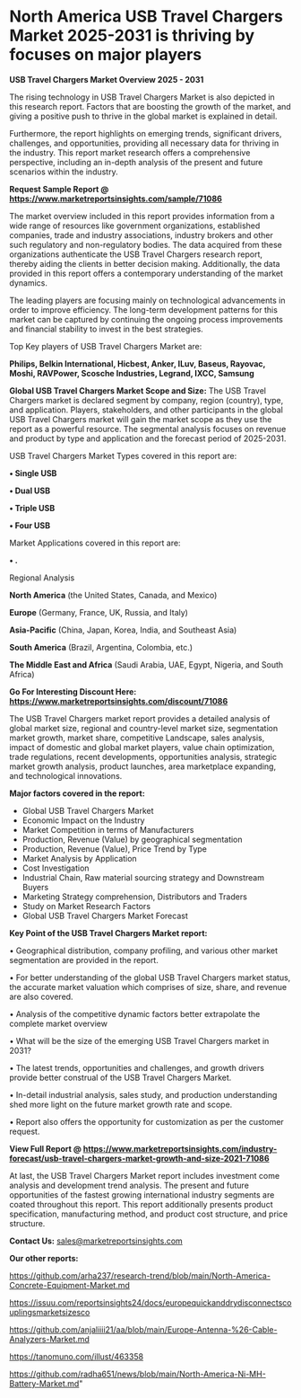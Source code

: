 # North America USB Travel Chargers Market 2025-2031 is thriving by focuses on major players

<Strong> USB Travel Chargers Market Overview 2025 - 2031</strong>

The rising technology in USB Travel Chargers Market is also depicted in this research report. Factors that are boosting the growth of the market, and giving a positive push to thrive in the global market is explained in detail.

Furthermore, the report highlights on emerging trends, significant drivers, challenges, and opportunities, providing all necessary data for thriving in the industry. This report market research offers a comprehensive perspective, including an in-depth analysis of the present and future scenarios within the industry.

<strong>Request Sample Report @ <a href=https://www.marketreportsinsights.com/sample/71086>https://www.marketreportsinsights.com/sample/71086</a></strong>

The market overview included in this report provides information from a wide range of resources like government organizations, established companies, trade and industry associations, industry brokers and other such regulatory and non-regulatory bodies. The data acquired from these organizations authenticate the USB Travel Chargers research report, thereby aiding the clients in better decision making. Additionally, the data provided in this report offers a contemporary understanding of the market dynamics.

The leading players are focusing mainly on technological advancements in order to improve efficiency. The long-term development patterns for this market can be captured by continuing the ongoing process improvements and financial stability to invest in the best strategies.

Top Key players of USB Travel Chargers Market are:

<strong>Philips, Belkin International, Hicbest, Anker, ILuv, Baseus, Rayovac, Moshi, RAVPower, Scosche Industries, Legrand, IXCC, Samsung</strong>

<strong><b>Global USB Travel Chargers Market Scope and Size:</b></strong>
The USB Travel Chargers market is declared segment by company, region (country), type, and application. Players, stakeholders, and other participants in the global USB Travel Chargers market will gain the market scope as they use the report as a powerful resource. The segmental analysis focuses on revenue and product by type and application and the forecast period of 2025-2031.

USB Travel Chargers Market Types covered in this report are:

<strong>• Single USB

• Dual USB

• Triple USB

• Four USB</strong>

Market Applications covered in this report are:

<strong>• .</strong> 

Regional Analysis

<strong>North America</strong> (the United States, Canada, and Mexico)

<strong>Europe</strong> (Germany, France, UK, Russia, and Italy)

<strong>Asia-Pacific</strong> (China, Japan, Korea, India, and Southeast Asia)

<strong>South America</strong> (Brazil, Argentina, Colombia, etc.)

<strong>The Middle East and Africa</strong> (Saudi Arabia, UAE, Egypt, Nigeria, and South Africa)

<strong>Go For Interesting Discount Here: <a href=https://www.marketreportsinsights.com/discount/71086>https://www.marketreportsinsights.com/discount/71086</a></strong>

The USB Travel Chargers market report provides a detailed analysis of global market size, regional and country-level market size, segmentation market growth, market share, competitive Landscape, sales analysis, impact of domestic and global market players, value chain optimization, trade regulations, recent developments, opportunities analysis, strategic market growth analysis, product launches, area marketplace expanding, and technological innovations.

<strong><b>Major factors covered in the report:</b></strong>
<ul>
  <li>Global USB Travel Chargers Market </li>
  <li>Economic Impact on the Industry</li>
  <li>Market Competition in terms of Manufacturers</li>
  <li>Production, Revenue (Value) by geographical segmentation</li>
  <li>Production, Revenue (Value), Price Trend by Type</li>
  <li>Market Analysis by Application</li>
  <li>Cost Investigation</li>
  <li>Industrial Chain, Raw material sourcing strategy and Downstream Buyers</li>
  <li>Marketing Strategy comprehension, Distributors and Traders</li>
  <li>Study on Market Research Factors</li>
  <li>Global USB Travel Chargers Market Forecast</li>
</ul>

<strong><b>Key Point of the USB Travel Chargers Market report:</b></strong>

• Geographical distribution, company profiling, and various other market segmentation are provided in the report.

• For better understanding of the global USB Travel Chargers market status, the accurate market valuation which comprises of size, share, and revenue are also covered.

• Analysis of the competitive dynamic factors better extrapolate the complete market overview

• What will be the size of the emerging USB Travel Chargers market in 2031?

• The latest trends, opportunities and challenges, and growth drivers provide better construal of the USB Travel Chargers Market.

• In-detail industrial analysis, sales study, and production understanding shed more light on the future market growth rate and scope.

• Report also offers the opportunity for customization as per the customer request.

<strong><b>View Full Report @ <a href=https://www.marketreportsinsights.com/industry-forecast/usb-travel-chargers-market-growth-and-size-2021-71086>https://www.marketreportsinsights.com/industry-forecast/usb-travel-chargers-market-growth-and-size-2021-71086</a></b></strong>


At last, the USB Travel Chargers Market report includes investment come analysis and development trend analysis. The present and future opportunities of the fastest growing international industry segments are coated throughout this report. This report additionally presents product specification, manufacturing method, and product cost structure, and price structure.

<strong>Contact Us:</strong>
sales@marketreportsinsights.com

<strong>Our other reports:</strong>

<a href=https://github.com/arha237/research-trend/blob/main/North-America-Concrete-Equipment-Market.md>https://github.com/arha237/research-trend/blob/main/North-America-Concrete-Equipment-Market.md</a>

<a href=https://issuu.com/reportsinsights24/docs/europequickanddrydisconnectscouplingsmarketsizesco>https://issuu.com/reportsinsights24/docs/europequickanddrydisconnectscouplingsmarketsizesco</a>

<a href=https://github.com/anjaliiii21/aa/blob/main/Europe-Antenna-%26-Cable-Analyzers-Market.md>https://github.com/anjaliiii21/aa/blob/main/Europe-Antenna-%26-Cable-Analyzers-Market.md</a>

<a href=https://tanomuno.com/illust/463358>https://tanomuno.com/illust/463358</a>

<a href=https://github.com/radha651/news/blob/main/North-America-Ni-MH-Battery-Market.md>https://github.com/radha651/news/blob/main/North-America-Ni-MH-Battery-Market.md</a>"
